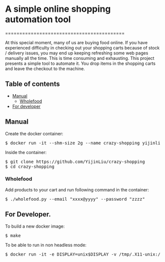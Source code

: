 # A simple online shopping automation tool
==========================================

At this special moment, many of us are buying food online. If you have experienced difficulty in
checking out your shopping carts because of stock / delivery issues, you may end up keeping
refreshing some web pages manually all the time. This is time consuming and exhausting.
This project presents a simple tool to automate it. You drop items in the shopping carts and
leave the checkout to the machine.

## Table of contents
  * [Manual](#manual)
    * [Wholefood](#wholefood)
  * [For developer](#for-developer)


## Manual
Create the docker container:
<pre>
$ docker run -it --shm-size 2g --name crazy-shopping yijinliu/crazy-shopping:2020-04-08
</pre>

Inside the container:
<pre>
$ git clone https://github.com/YijinLiu/crazy-shopping
$ cd crazy-shopping
</pre>

### Wholefood
Add products to your cart and run following command in the container:
<pre>
$ ./wholefood.py --email "xxxx@yyyy" --password "zzzz"
</pre>

## For Developer.
To build a new docker image:
<pre>
$ make
</pre>
To be able to run in non headless mode:
<pre>
$ docker run -it -e DISPLAY=unix$DISPLAY -v /tmp/.X11-unix:/tmp/.X11-unix --device /dev/snd --shm-size 2g --name crazy-shopping yijinliu/crazy-shopping:2020-04-08
</pre>
